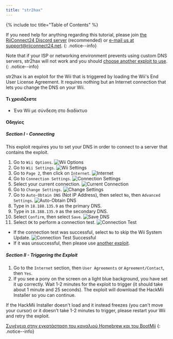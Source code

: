 ```yaml
---
title: "str2hax"
---
```


{% include toc title="Table of Contents" %}

If you need help for anything regarding this tutorial, please join [the RiiConnect24 Discord server](https://discord.gg/rc24) (recommended) or [e-mail us at support@riiconnect24.net](mailto:support@riiconnect24.net).
{: .notice--info}

Note that if your ISP or networking environment prevents using custom DNS servers, str2hax will not work and you should [choose another exploit to use](get-started).
{: .notice--info}

str2hax is an exploit for the Wii that is triggered by loading the Wii's End User License Agreement. It requires nothing but an Internet connection that lets you change the DNS on your Wii.

#### Τι χρειάζεστε

* Ένα Wii με σύνδεση στο διαδίκτυο

#### Οδηγίες

##### Section I - Connecting

This exploit requires you to set your DNS in order to connect to a server that contains the exploit.

1. Go to `Wii Options`. ![Wii Options](/images/RiiConnect24/Internet_1.png)
2. Go to `Wii Settings`. ![Wii Settings](/images/RiiConnect24/Internet_2.png)
3. Go to `Page 2`, then click on `Internet`. ![Internet](/images/RiiConnect24/Internet_3.png)
4. Go to `Connection Settings`. ![Connection Settings](/images/RiiConnect24/Internet_4.png)
5. Select your current connection. ![Current Connection](/images/RiiConnect24/Internet_5.png)
6. Go to `Change Settings`. ![Change Settings](/images/RiiConnect24/Internet_6.png)
7. Go to `Auto-Obtain DNS` (Not IP Address), then select `No`, then `Advanced Settings`. ![Auto-Obtain DNS](/images/RiiConnect24/Internet_7.png)
8. Type in `18.188.135.9` as the primary DNS.
9. Type in `18.188.135.9` as the secondary DNS.
10. Select `Confirm`, then select `Save`. ![Save DNS](/images/RiiConnect24/Internet_10.png)
11. Select `OK` to perform a connection test. ![Connection Test](/images/RiiConnect24/Internet_11.png)
   - If the connection test was successful, select `No` to skip the Wii System Update. ![Connection Test Successful](/images/RiiConnect24/Internet_12.png)
   - If it was unsuccessful, then please use [another exploit](get-started).

##### Section II - Triggering the Exploit

1. Go to the `Internet` section, then `User Agreements` or `Agreement/Contact`, then `Yes`.
2. If you see a pony on the screen on a light blue background, you have set it up correctly. Wait 1-2 minutes for the exploit to trigger (it should take about 1 minute and 25 seconds). The exploit will download the HackMii Installer so you can continue.

If the HackMii Installer doesn't load and it instead freezes (you can't move your cursor) or it doesn't take 1-2 minutes to trigger, please restart your Wii and retry the exploit.

[Συνέχεια στην εγκατάσταση του καναλιού Homebrew και του BootMii](hbc)
{: .notice--info}

